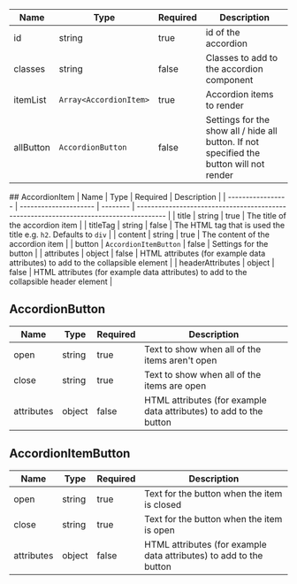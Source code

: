 | Name      | Type                   | Required | Description                                                                              |
| --------- | ---------------------- | -------- | ---------------------------------------------------------------------------------------- |
| id        | string                 | true     | id of the accordion                                                                      |
| classes   | string                 | false    | Classes to add to the accordion component                                                |
| itemList  | `Array<AccordionItem>` | true     | Accordion items to render                                                                |
| allButton | `AccordionButton`      | false    | Settings for the show all / hide all button. If not specified the button will not render |

## AccordionItem
| Name | Type | Required | Description |
| ----------------- | --------------------- | -------- | -------------------------------------------------------------------------------------- |
| title | string | true | The title of the accordion item |
| titleTag | string | false | The HTML tag that is used the title e.g. `h2`. Defaults to `div` |
| content | string | true | The content of the accordion item |
| button | `AccordionItemButton` | false | Settings for the button |
| attributes | object | false | HTML attributes (for example data attributes) to add to the collapsible element |
| headerAttributes | object | false | HTML attributes (for example data attributes) to add to the collapsible header element |

## AccordionButton

| Name       | Type   | Required | Description                                                        |
| ---------- | ------ | -------- | ------------------------------------------------------------------ |
| open       | string | true     | Text to show when all of the items aren't open                     |
| close      | string | true     | Text to show when all of the items are open                        |
| attributes | object | false    | HTML attributes (for example data attributes) to add to the button |

## AccordionItemButton

| Name       | Type   | Required | Description                                                        |
| ---------- | ------ | -------- | ------------------------------------------------------------------ |
| open       | string | true     | Text for the button when the item is closed                        |
| close      | string | true     | Text for the button when the item is open                          |
| attributes | object | false    | HTML attributes (for example data attributes) to add to the button |
